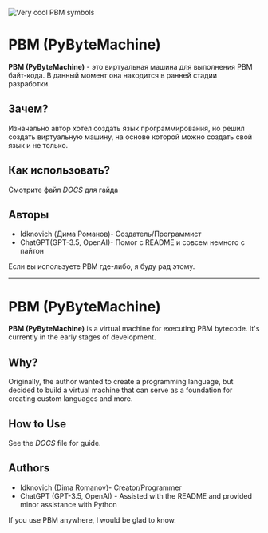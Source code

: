 


![Very cool PBM symbols](https://i.postimg.cc/wTrJvryY/36-20230911025638.png)
# PBM (PyByteMachine)

**PBM (PyByteMachine)** - это виртуальная машина для выполнения PBM байт-кода. В данный момент она находится в ранней стадии разработки.

## Зачем?

Изначально автор хотел создать язык программирования, но решил создать виртуальную машину, на основе которой можно создать свой язык и не только.

## Как использовать?

Смотрите файл *DOCS* для гайда

## Авторы

- Idknovich (Дима Романов)- Создатель/Программист
- ChatGPT(GPT-3.5, OpenAI)- Помог с README и совсем немного с пайтон


Если вы используете PBM где-либо, я буду рад этому.

---

# PBM (PyByteMachine)

**PBM (PyByteMachine)** is a virtual machine for executing PBM bytecode. It's currently in the early stages of development.

## Why?

Originally, the author wanted to create a programming language, but decided to build a virtual machine that can serve as a foundation for creating custom languages and more.

## How to Use

See the *DOCS* file for guide.

## Authors

- Idknovich (Dima Romanov)- Creator/Programmer
- ChatGPT (GPT-3.5, OpenAI) - Assisted with the README and provided minor assistance with Python


If you use PBM anywhere, I would be glad to know.
